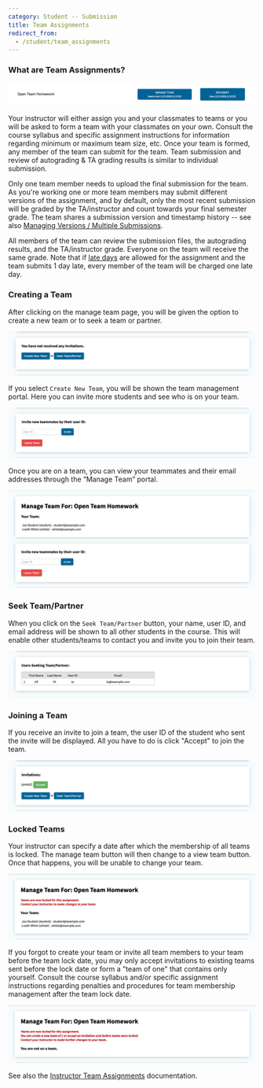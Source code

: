 ```yaml
---
category: Student -- Submission
title: Team Assignments
redirect_from:
  - /student/team_assignments
---
```


### What are Team Assignments?

![](/images/team_navigation.png)

Your instructor will either assign you and your classmates to teams or
you will be asked to form a team with your classmates on your own.
Consult the course syllabus and specific assignment instructions for
information regarding minimum or maximum team size, etc.  Once your
team is formed, any member of the team can submit for the team.  Team
submission and review of autograding & TA grading results is similar
to individual submission.


Only one team member needs to upload the final submission for the team.
As you're working one or more team members may submit different versions of the assignment,
and by default, only the most recent submission will be graded by the
TA/instructor and count towards your final semester grade.
The team shares a submission version and timestamp history --
see also [Managing Versions / Multiple Submissions](managing_versions).

All members of the team can review the submission files, the
autograding results, and the TA/instructor grade.  Everyone on the
team will receive the same grade.  Note that if [late days](late_days) are allowed
for the assignment and the team submits 1 day late, every member of
the team will be charged one late day.



### Creating a Team

After clicking on the manage team page, you will be given the option
to create a new team or to seek a team or partner.

![](/images/team_invitations.png)

If you select ```Create New Team```, you will be shown the team
management portal. Here you can invite more students and see who is on
your team.

![](/images/team_invite.png)

Once you are on a team, you can view your teammates and their email
addresses through the “Manage Team” portal.

![](/images/team_manage.png)

### Seek Team/Partner

When you click on the ```Seek Team/Partner``` button, your name, user
ID, and email address will be shown to all other students in the
course.  This will enable other students/teams to contact you and
invite you to join their team.

![](/images/team_seeking.png)

### Joining a Team

If you receive an invite to join a team, the user ID of the student
who sent the invite will be displayed.  All you have to do is click
"Accept" to join the team.

![](/images/team_invitations_2.png)


### Locked Teams

Your instructor can specify a date after which the membership of all
teams is locked. The manage team button will then change to a view
team button. Once that happens, you will be unable to change your
team.

![](/images/team_manage_2.png)

If you forgot to create your team or invite all team members to your team before the team lock date, you
may only accept invitations to existing teams sent before the lock date or
form a "team of one" that contains only yourself.  Consult the course
syllabus and/or specific assignment instructions regarding penalties
and procedures for team membership management after the team lock
date.

![](/images/team_manage_3.png)


See also the [Instructor Team Assignments](/instructor/team_assignments) documentation.